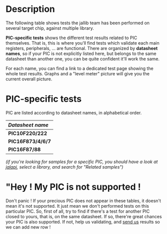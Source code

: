 # Description #

The following table shows tests the jallib team has been performed on several target chip, against multiple library.

**PIC-specific tests** shows the different test results related to PIC themselves. That is, this is where you'll find tests which validate each main registers, peripherals, ... are functional. There are organized by **datasheet names**, so if your PIC is not explicitly listed here, but belongs to the same datasheet than another one, you can be quite confident it'll work the same.

For each name, you can find a link to a dedicated test page showing the whole test results. Graphs and a "level meter" picture will give you the current overall picture.


# PIC-specific tests #

PIC are listed according to datasheet names, in alphabetical order.

| _**Datasheet name**_ |
|:---------------------|
| **PIC10F220/222**    | Test10F222           |
| **PIC16F873/4/6/7**  | Test16F877           | Test16F877a          | Test16F876           |
| **PIC16F87/88**      | Test16F88            |

_(if you're looking for samples for a specific PIC, you should have a look at [jalapi](JalapiWelcome.md), select a library, and search for "Related samples")_

# "Hey ! My PIC is not supported ! #

Don't panic ! If your precious PIC does not appear in these tables, it doesn't mean it's not supported. It just mean we don't performed tests on this particular PIC. So, first of all, try to find if there's a test for another PIC closed to yours, that is, on the same datasheet. If so, there're great chances your PIC is also supported. If not, help us validating, and [send us](http://groups.google.com/group/jallib) results so we can add new row !